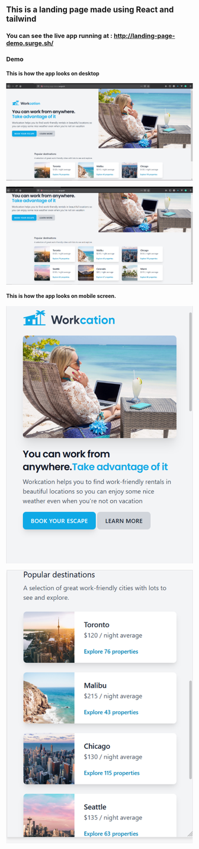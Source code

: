## This is a landing page made using React and tailwind

### You can see the live app running at : http://landing-page-demo.surge.sh/

### Demo

#### This is how the app looks on desktop

![Demo1](demo/demo1.PNG)

![Demo2](demo/demo2.PNG)

#### This is how the app looks on mobile screen.

![Demo3](demo/demo3.PNG)

![Demo4](demo/demo4.PNG)
